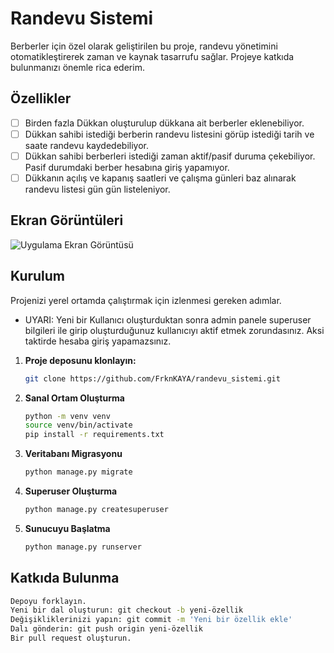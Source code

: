 # Randevu Sistemi

Berberler için özel olarak geliştirilen bu proje, randevu yönetimini otomatikleştirerek zaman ve kaynak tasarrufu sağlar. Projeye katkıda bulunmanızı önemle rica ederim. 

## Özellikler

- [ ] Birden fazla Dükkan oluşturulup dükkana ait berberler eklenebiliyor.
- [ ] Dükkan sahibi istediği berberin randevu listesini görüp istediği tarih ve saate randevu kaydedebiliyor.
- [ ] Dükkan sahibi berberleri istediği zaman aktif/pasif duruma çekebiliyor. Pasif durumdaki berber hesabına giriş yapamıyor.
- [ ] Dükkanın açılış ve kapanış saatleri ve çalışma günleri baz alınarak randevu listesi gün gün listeleniyor.

## Ekran Görüntüleri

![Uygulama Ekran Görüntüsü](https://s5.ezgif.com/tmp/ezgif-5-d7779f1397.gif)

## Kurulum

Projenizi yerel ortamda çalıştırmak için izlenmesi gereken adımlar.
- UYARI: Yeni bir Kullanıcı oluşturduktan sonra admin panele superuser bilgileri ile girip oluşturduğunuz kullanıcıyı aktif etmek zorundasınız. Aksi taktirde hesaba giriş yapamazsınız.

1. **Proje deposunu klonlayın:**
   ```bash
   git clone https://github.com/FrknKAYA/randevu_sistemi.git

2. **Sanal Ortam Oluşturma**
   ```bash
   python -m venv venv
   source venv/bin/activate
   pip install -r requirements.txt

3. **Veritabanı Migrasyonu**
   ```bash
   python manage.py migrate

4. **Superuser Oluşturma**
   ```bash
   python manage.py createsuperuser

5. **Sunucuyu Başlatma**
   ```bash
   python manage.py runserver

## Katkıda Bulunma
  ```bash
  Depoyu forklayın.
  Yeni bir dal oluşturun: git checkout -b yeni-özellik
  Değişikliklerinizi yapın: git commit -m 'Yeni bir özellik ekle'
  Dalı gönderin: git push origin yeni-özellik
  Bir pull request oluşturun.
